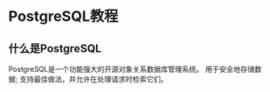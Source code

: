 # PostgreSQL教程

## 什么是PostgreSQL

PostgreSQL是一个功能强大的开源对象关系数据库管理系统。 用于安全地存储数据; 支持最佳做法，并允许在处理请求时检索它们。

